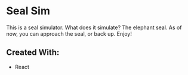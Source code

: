 # Seal Sim
This is a seal simulator. What does it simulate? The elephant seal. As of now, you can approach the seal, or back up. Enjoy! 

## Created With:

* React